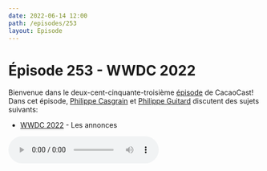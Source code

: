 ```yaml
---
date: 2022-06-14 12:00
path: /episodes/253
layout: Episode
---
```

# Épisode 253 - WWDC 2022
<p>Bienvenue dans le deux-cent-cinquante-troisi&egrave;me&nbsp;<a href="https://cacaocast.com/media/cacaocast_253.mp3" title="CacaoCast Episode 253">épisode</a> de CacaoCast! Dans cet épisode, <a href="http://www.twitter.com/philippec" title="Philippe Casgrain sur Twitter">Philippe Casgrain</a> et <a href="http://www.twitter.com/cacaocast" title="Philippe Guitard sur Twitter">Philippe Guitard</a> discutent des sujets suivants:</p>
<ul>
<li><a href="https://developer.apple.com/wwdc22/" title="WWDC 2022">WWDC 2022</a> - Les annonces</li>
</ul>
<p><audio controls><source src="https://cacaocast.com/media/cacaocast_253.mp3" type="audio/mpeg"><source src="https://cacaocast.com/media/cacaocast_253.mp3" type="audio/mp4">Votre navigateur ne supporte pas l'élément audio / Your browser does not support the audio element.</audio></p>

